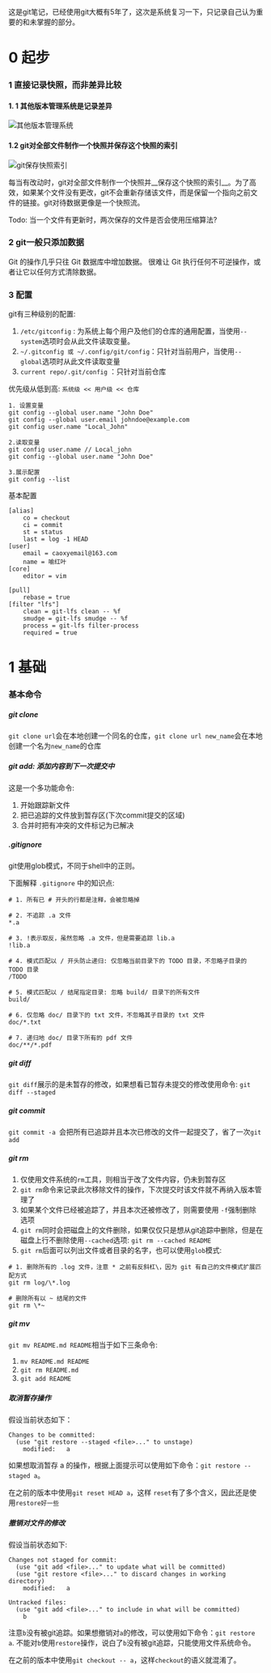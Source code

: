 这是git笔记，已经使用git大概有5年了，这次是系统复习一下，只记录自己认为重要的和未掌握的部分。

# 0 起步

### 1 直接记录快照，而非差异比较

#### 1. 1 其他版本管理系统是记录差异

![其他版本管理系统](/Users/caoxiaoyong/Documents/blog/tools/git/images/deltas.png)

#### 1.2 git对全部文件制作一个快照并保存这个快照的索引

![git保存快照索引](/Users/caoxiaoyong/Documents/blog/tools/git/images/snapshots.png)

每当有改动时，git对全部文件制作一个快照并__保存这个快照的索引__。为了高效，如果某个文件没有更改，git不会重新存储该文件，而是保留一个指向之前文件的链接。git对待数据更像是一个快照流。

Todo: 当一个文件有更新时，两次保存的文件是否会使用压缩算法?

### 2 git一般只添加数据

 Git 的操作几乎只往 Git 数据库中增加数据。 很难让 Git 执行任何不可逆操作，或者让它以任何方式清除数据。

### 3 配置

git有三种级别的配置:

1. `/etc/gitconfig` : 为系统上每个用户及他们的仓库的通用配置，当使用`--system`选项时会从此文件读取变量。
2. `~/.gitconfig 或 ~/.config/git/config`：只针对当前用户，当使用`--global`选项时从此文件读取变量
3. `current repo/.git/config` ：只针对当前仓库

优先级从低到高: `系统级 << 用户级 << 仓库`

```git
1. 设置变量
git config --global user.name "John Doe"
git config --global user.email johndoe@example.com
git config user.name "Local_John"

2.读取变量
git config user.name // Local_john
git config --global user.name "John Doe"

3.展示配置
git config --list
```

基本配置

```git
[alias]
	co = checkout
	ci = commit
	st = status
	last = log -1 HEAD
[user]
	email = caoxyemail@163.com
	name = 喻红叶
[core]
	editor = vim

[pull]
	rebase = true
[filter "lfs"]
	clean = git-lfs clean -- %f
	smudge = git-lfs smudge -- %f
	process = git-lfs filter-process
	required = true
```

# 1 基础

### 基本命令

##### git clone 

`git clone url`会在本地创建一个同名的仓库，`git clone url new_name`会在本地创建一个名为`new_name`的仓库

##### git add: 添加内容到下一次提交中

这是一个多功能命令:

1. 开始跟踪新文件
2. 把已追踪的文件放到暂存区(下次commit提交的区域)
3. 合并时把有冲突的文件标记为已解决

##### .gitignore

git使用glob模式，不同于shell中的正则。

下面解释 `.gitignore` 中的知识点:

```git
# 1. 所有已 # 开头的行都是注释，会被忽略掉

# 2. 不追踪 .a 文件
*.a

# 3. !表示取反，虽然忽略 .a 文件，但是需要追踪 lib.a
!lib.a

# 4. 模式匹配以 / 开头防止递归: 仅忽略当前目录下的 TODO 目录，不忽略子目录的 TODO 目录
/TODO

# 5. 模式匹配以 / 结尾指定目录: 忽略 build/ 目录下的所有文件
build/

# 6. 仅忽略 doc/ 目录下的 txt 文件，不忽略其子目录的 txt 文件
doc/*.txt

# 7. 递归地 doc/ 目录下所有的 pdf 文件
doc/**/*.pdf
```

##### git diff

`git diff`展示的是未暂存的修改，如果想看已暂存未提交的修改使用命令: `git diff --staged`

##### git commit

`git commit -a `会把所有已追踪并且本次已修改的文件一起提交了，省了一次`git add`

##### git rm

1. 仅使用文件系统的`rm`工具，则相当于改了文件内容，仍未到暂存区
2.  `git rm`命令来记录此次移除文件的操作，下次提交时该文件就不再纳入版本管理了
3. 如果某个文件已经被追踪了，并且本次还被修改了，则需要使用 `-f`强制删除选项
4. `git rm`同时会把磁盘上的文件删除，如果仅仅只是想从git追踪中删除，但是在磁盘上行不删除使用`--cached`选项: `git rm --cached README`
5. `git rm`后面可以列出文件或者目录的名字，也可以使用`glob`模式:

```git
# 1. 删除所有的 .log 文件，注意 * 之前有反斜杠\，因为 git 有自己的文件模式扩展匹配方式
git rm log/\*.log

# 删除所有以 ~ 结尾的文件
git rm \*~
```

##### git mv

`git mv README.md README`相当于如下三条命令:

1. `mv README.md README`
2. `git rm README.md`
3. `git add README`

##### 取消暂存操作

假设当前状态如下：

```git
Changes to be committed:
  (use "git restore --staged <file>..." to unstage)
	modified:   a
```

如果想取消暂存 a 的操作，根据上面提示可以使用如下命令：`git restore --staged a`。

在之前的版本中使用`git reset HEAD a`，这样 `reset`有了多个含义，因此还是使用`restore好一些`

##### 撤销对文件的修改

假设当前状态如下:

```git
Changes not staged for commit:
  (use "git add <file>..." to update what will be committed)
  (use "git restore <file>..." to discard changes in working directory)
	modified:   a

Untracked files:
  (use "git add <file>..." to include in what will be committed)
	b
```

注意`b`没有被git追踪。如果想撤销对`a`的修改，可以使用如下命令：`git restore a`. 不能对`b`使用`restore`操作，说白了`b`没有被git追踪，只能使用文件系统命令。

在之前的版本中使用`git checkout -- a`，这样`checkout`的语义就混淆了。




